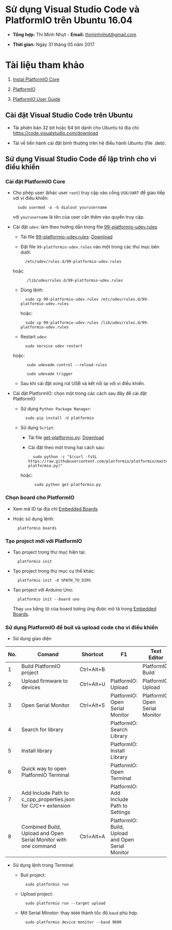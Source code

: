 # Sử dụng Visual Studio Code và PlatformIO trên Ubuntu 16.04

* **Tổng hợp:** Thi Minh Nhựt - **Email:** thiminhnhut@gmail.com

* **Thời gian:** Ngày 31 tháng 05 năm 2017

# Tài liệu tham khảo

1. [Instal PlatformIO Core](http://docs.platformio.org/en/stable/installation.html)

2. [PlatformIO](https://marketplace.visualstudio.com/items?itemName=formulahendry.platformio)

3. [PlatformIO User Guide](http://docs.platformio.org/en/stable/userguide/index.html)

## Cài đặt Visual Studio Code trên Ubuntu

* Tải phiên bản 32 bit hoặc 64 bit dành cho Ubuntu từ địa chỉ: https://code.visualstudio.com/download

* Tải về tiến hành cài đặt bình thường trên hệ điều hành Ubuntu (file .deb).

## Sử dụng Visual Studio Code để lập trình cho vi điều khiển

### Cài đặt PlatformIO Core

* Cho phép user (khác user `root`) truy cập vào cổng `USB/UART` để giao tiếp 
với vi điều khiển:

		sudo usermod -a -G dialout yourusername

	với `yourusername` là tên của user cần thêm vào quyền truy cập.

* Cài đặt `udev`: làm theo hướng dẫn trong file [99-platformio-udev.rules](https://github.com/platformio/platformio-core/blob/develop/scripts/99-platformio-udev.rules)

	+ Tải file [99-platformio-udev.rules](https://github.com/platformio/platformio-core/blob/develop/scripts/99-platformio-udev.rules): [Download](https://github.com/platformio/platformio-core/blob/develop/scripts/99-platformio-udev.rules)
	
	+ Đặt file `99-platformio-udev.rules` vào một trong các thư mục bên dưới: 
	
			/etc/udev/rules.d/99-platformio-udev.rules
			
	hoặc
			
			/lib/udev/rules.d/99-platformio-udev.rules
			
	+ Dùng lệnh:
	
			sudo cp 99-platformio-udev.rules /etc/udev/rules.d/99-platformio-udev.rules
		
		hoặc:
		
			sudo cp 99-platformio-udev.rules /lib/udev/rules.d/99-platformio-udev.rules
			
	+ Restart `udev`:
	
			sudo service udev restart
			
	hoặc:
			
			sudo udevadm control --reload-rules
			
			sudo udevadm trigger
			
	+ Sau khi cài đặt xong rút USB và kết nối lại với vi điều khiển.
	
* Cài đặt PlatformIO: chọn một trong các cách sau đây để cài đặt PlatformIO

	+ Sử dụng `Python Package Manager`:
	
			sudo pip install -U platformio
			
	+ Sử dụng `Script`:
	
		- Tải file [get-platformio.py](https://raw.githubusercontent.com/platformio/platformio/master/scripts/get-platformio.py): [Download](get-platformio.py)
		
		- Cài đặt theo một trong hai cách sau:
		
				sudo python -c "$(curl -fsSL https://raw.githubusercontent.com/platformio/platformio/master/scripts/get-platformio.py)"
				
		hoặc:
			
				sudo python get-platformio.py
				
### Chọn board cho PlatformIO

* Xem mã ID tại địa chỉ [Embedded Boards](http://docs.platformio.org/en/stable/platforms/embedded_boards.html)

* Hoặc sử dụng lệnh:

		platformio boards

### Tạo project mới với PlatformIO

* Tạo project trong thư mục hiện tại:

		platformio init
		
* Tạo project trong thư mục cụ thể khác:

		platformio init -d %PATH_TO_DIR%
		
* Tạo project với Arduino Uno:

		platformio init --board uno
		
	Thay `uno` bằng `ID` của board tương ứng được mô tả trong [Embedded Boards](http://docs.platformio.org/en/stable/platforms/embedded_boards.html).

### Sử dụng PlatformIO để buil và upload code cho vi điều khiển

* Sử dụng giao diện

|No. |Comand                                                         |Shortcut  |F1                                               |Text Editor                    |Symbol     |
|----|---------------------------------------------------------------|----------|-------------------------------------------------|-------------------------------|-----------|
|1   |Build PlatformIO project                                       |Ctrl+Alt+B||PlatformIO: Build                               |PlatformIO: Build              |           |
|2   |Upload firmware to devices                                     |Ctrl+Alt+U|PlatformIO: Upload                               |PlatformIO: Upload             |           |
|3   |Open Serial Monitor                                            |Ctrl+Alt+S|PlatformIO: Open Serial Monitor                  |PlatformIO: Open Serial Monitor|           |
|4   |Search for library                                             |          |PlatformIO: Search Library                       |                               |Library    |
|5   |Install library                                                |          |PlatformIO: Install Library                      |                               |Download   |
|6   |Quick way to open PlatformIO Terminal                          |          |PlatformIO: Open Terminal                        |                               |Terminal   |
|7   |Add Include Path to c_cpp_properties.json for C/C++ extension  |          |PlatformIO: Add Include Path to Settings         |                               |           |
|8   |Combined Build, Upload and Open Serial Monitor with one command|Ctrl+Alt+A|PlatformIO: Build, Upload and Open Serial Monitor|                               |Right Arrow|

* Sử dụng lệnh trong Terminal:

	+ Buil project:
	
			sudo platformio run
			
	+ Upload project:
	
			sudo platformio run --target upload
			
	+ Mở Serial Minotor: thay `9600` thành tốc độ `baud` phù hợp.
	
			sudo platformio device monitor --baud 9600
